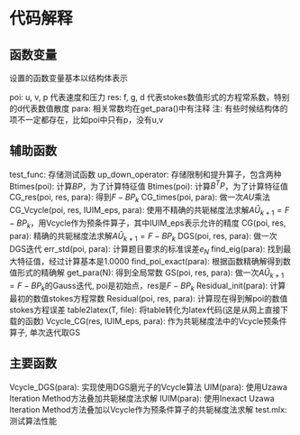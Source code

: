 # 代码解释

## 函数变量

设置的函数变量基本以结构体表示

poi: u, v, p 代表速度和压力
res: f, g, d 代表stokes数值形式的方程常系数，特别的d代表数值散度
para: 相关常数均在get_para()中有注释
注: 有些时候结构体的项不一定都存在，比如poi中只有p，没有u,v

## 辅助函数

test_func: 存储测试函数
up_down_operator: 存储限制和提升算子，包含两种
Btimes(poi): 计算$BP$，为了计算特征值
Btimes(poi): 计算$B^TP$，为了计算特征值
CG_res(poi, res, para): 得到$F-BP_k$
CG_times(poi, para): 做一次$AU$乘法
CG_Vcycle(poi, res, IUIM_eps, para): 使用不精确的共轭梯度法求解$A\hat{U}_{k+1}=F-BP_k$，用Vcycle作为预条件算子，其中IUIM_eps表示允许的精度
CG(poi, res, para): 精确的共轭梯度法求解$A\hat{U}_{k+1}=F-BP_k$
DGS(poi, res, para): 做一次DGS迭代
err_std(poi, para): 计算题目要求的标准误差$e_N$
find_eig(para): 找到最大特征值，经过计算基本是1.0000
find_poi_exact(para): 根据函数精确解得到数值形式的精确解
get_para(N): 得到全局常数
GS(poi, res, para): 做一次$A\hat{U}_{k+1}=F-BP_k$的Gauss迭代, poi是初始点，res是$F-BP_k$
Residual_init(para): 计算最初的数值stokes方程常数
Residual(poi, res, para): 计算现在得到解poi的数值stokes方程误差
table2latex(T, file): 将table转化为latex代码(这是从网上直接下载的函数)
Vcycle_CG(res, IUIM_eps, para): 作为共轭梯度法中的Vcycle预条件算子, 单次迭代取GS

## 主要函数

Vcycle_DGS(para): 实现使用DGS磨光子的Vcycle算法
UIM(para): 使用Uzawa Iteration Method方法叠加共轭梯度法求解
IUIM(para): 使用Inexact Uzawa Iteration Method方法叠加以Vcycle作为预条件算子的共轭梯度法求解
test.mlx: 测试算法性能

